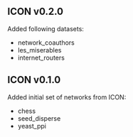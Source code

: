 ## ICON v0.2.0

Added following datasets:
* network_coauthors
* les_miserables
* internet_routers

## ICON v0.1.0

Added initial set of networks from ICON:
* chess
* seed_disperse
* yeast_ppi
